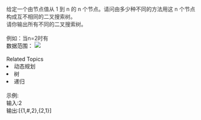 <div>  <span style="color: rgb(51,51,51);">给定一个由节点值从 1 到 n 的 n 个节点。请问由多少种不同的方法用这 n 个节点构成互不相同的二叉搜索树。</span>  </div> <div>  <span style="color: rgb(51,51,51);">请你输出所有不同的二叉搜索树。</span>  </div> <div>  <span style="color: rgb(51,51,51);"><br> </span>  </div> <div>  <span style="color: rgb(51,51,51);">   <div>   例如：当n=2时有  </div>  <div>   <img alt="" src="https://uploadfiles.nowcoder.com/images/20220223/392807_1645602151247/D7407B93B05980694CBE68E23C75A6EE"><img alt="" src="https://uploadfiles.nowcoder.com/images/20220223/392807_1645602167112/C1922500A6F35E00D7D754C9E90FA00C">   </div> </span>  </div> <div>  数据范围： <img src="https://www.nowcoder.com/equation?tex=1%20%5Cle%20n%20%5Cle%2010%20%5C"><br> </div><div><br></div><div><div>Related Topics</div><div><li>动态规划</li><li>树</li><li>递归</li></div></div><br>示例:<br>输入:2<br>输出:[{1,#,2},{2,1}]
<br>